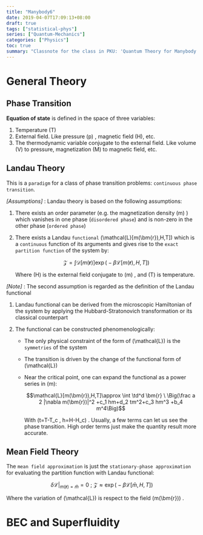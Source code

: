 ```yaml
---
title: "Manybody6"
date: 2019-04-07T17:09:13+08:00
draft: true
tags: ["statistical-phys"]
series: ["Quantum-Mechanics"]
categories: ["Physics"]
toc: true
summary: "Classnote for the class in PKU: 'Quantum Theory for Manybody System'. In this note we will pay attention on constructing a general framework(Landau theory) for the phase transition, which can be treated as one of the most important physics phenomenas. Then we will use Landau theory to discuss two important phase transition: Bose-Einstein condensation and superconductivity."
---
```


# General Theory

## Phase Transition

**Equation of state** is defined in the space of three variables:

1.  Temperature \(T\)
2.  External field. Like pressure \(p\) , magnetic field \(H\), etc.
3.  The thermodynamic variable conjugate to the external field. Like volume \(V\) to pressure, magnetization \(M\) to magnetic field, etc.

## Landau Theory

This is a `paradigm` for a class of phase transition problems: `continuous phase transition`.

_[Assumptions]_ : Landau theory is based on the following assumptions:

1.  There exists an order parameter (e.g. the magnetization density \(m\) ) which vanishes in one phase (`disordered phase`) and is non-zero in the other phase (`ordered phase`)
2.  There exists a Landau `functional` \(\mathcal{L}[m(\bm{r}),H,T]\) which is a `continuous` function of its arguments and gives rise to the `exact partition function` of the system by:

    $$\mathcal{Z}=\int \mathcal{D}[m(\bm{r})] \exp\Big(-\beta \mathcal{L}[m(\bm{r}),H,T]\Big)$$

    Where \(H\) is the external field conjugate to \(m\) , and \(T\) is temperature.

_[Note]_ : The second assumption is regarded as the definition of the Landau functional

1.  Landau functional can be derived from the microscopic Hamiltonian of the system by applying the Hubbard-Stratonovich transformation or its classical counterpart

2.  The functional can be constructed phenomenologically:

    -  The only physical constraint of the form of \(\mathcal{L}\) is the `symmetries` of the system
    -  The transition is driven by the change of the functional form of \(\mathcal{L}\)
    -  Near the critical point, one can expand the functional as a power series in \(m\):

       $$\mathcal{L}[m(\bm{r}),H,T]\approx \int \td^d \bm{r} \ \Big(\frac a 2 |\nabla m(\bm{r})|^2 +c_1 hm+d_2 tm^2+c_3 hm^3 +b_4 m^4\Big)$$

       With \(t=T-T_c , h=H-H_c\) . Usually, a few terms can let us see the phase transition. High order terms just make the quantity result more accurate.

## Mean Field Theory

The `mean field approximation` is just the `stationary-phase approximation` for evaluating the partition function with Landau functional:

$$\delta \mathcal{L} \big|_{m(\bm{r})=\bar m} =0 \ ; \ \mathcal{Z} \approx \exp\Big(-\beta \mathcal{L}[\bar m,H,T]\Big)$$

Where the variation of \(\mathcal{L}\) is respect to the field \(m(\bm{r})\) .

# BEC and Superfluidity 
